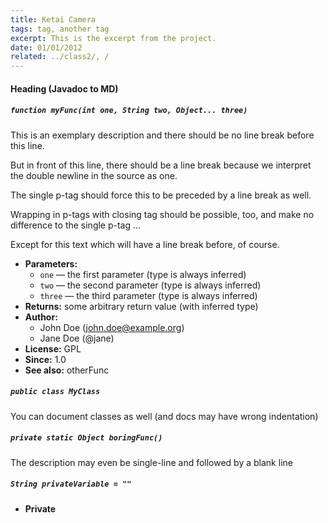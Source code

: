 ```yaml
---
title: Ketai Camera
tags: tag, another tag
excerpt: This is the excerpt from the project.
date: 01/01/2012
related: ../class2/, /
---
```

#### Heading (Javadoc to MD)

##### `function myFunc(int one, String two, Object... three)`

This is an exemplary description and there should be no line break before this line. 

But in front of this line, there should be a line break because we interpret the double newline in the source as one. 

The single p-tag should force this to be preceded by a line break as well. 

Wrapping in p-tags with closing tag should be possible, too, and make no difference to the single p-tag ... 

Except for this text which will have a line break before, of course.

 * **Parameters:**
   * `one` — the first parameter (type is always inferred)
   * `two` — the second parameter (type is always inferred)
   * `three` — the third parameter (type is always inferred)
 * **Returns:** some arbitrary return value (with inferred type)
 * **Author:**
   * John Doe (john.doe@example.org)
   * Jane Doe (@jane)
 * **License:** GPL
 * **Since:** 1.0
 * **See also:** otherFunc

##### `public class MyClass`

You can document classes as well (and docs may have wrong indentation)

##### `private static Object boringFunc()`

The description may even be single-line and followed by a blank line

##### `String privateVariable = ""`

 * **Private**